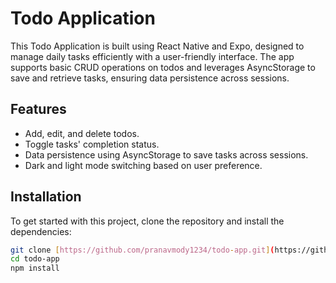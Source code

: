 # Todo Application

This Todo Application is built using React Native and Expo, designed to manage daily tasks efficiently with a user-friendly interface. The app supports basic CRUD operations on todos and leverages AsyncStorage to save and retrieve tasks, ensuring data persistence across sessions.

## Features

- Add, edit, and delete todos.
- Toggle tasks' completion status.
- Data persistence using AsyncStorage to save tasks across sessions.
- Dark and light mode switching based on user preference.

## Installation

To get started with this project, clone the repository and install the dependencies:

```bash
git clone [https://github.com/pranavmody1234/todo-app.git](https://github.com/pranavmody1234/Todo-List.git)
cd todo-app
npm install
